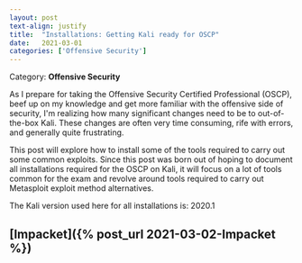 ```yaml
---
layout: post
text-align: justify
title:  "Installations: Getting Kali ready for OSCP"
date:   2021-03-01
categories: ['Offensive Security']
---
```

Category: **Offensive Security**

As I prepare for taking the Offensive Security Certified Professional (OSCP), beef up on my knowledge and get more familiar with the offensive side of security, I'm realizing how many significant changes need to be to out-of-the-box Kali. These changes are often very time consuming, rife with errors, and generally quite frustrating. 

This post will explore how to install some of the tools required to carry out some common exploits. Since this post was born out of hoping to document all installations required for the OSCP on Kali, it will focus on a lot of tools common for the exam and revolve around tools required to carry out Metasploit exploit method alternatives.  

The Kali version used here for all installations is: 2020.1

## [Impacket]({% post_url 2021-03-02-Impacket %})

